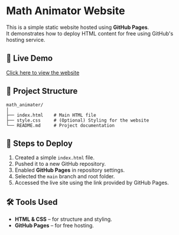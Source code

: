# Math Animator Website

This is a simple static website hosted using **GitHub Pages**.  
It demonstrates how to deploy HTML content for free using GitHub's hosting service.

## 🚀 Live Demo
[Click here to view the website](https://poojarkarthik.github.io/math_animater/)

## 📂 Project Structure
```
math_animater/
│
├── index.html    # Main HTML file
├── style.css     # (Optional) Styling for the website
└── README.md     # Project documentation
```

## 📌 Steps to Deploy
1. Created a simple `index.html` file.
2. Pushed it to a new GitHub repository.
3. Enabled **GitHub Pages** in repository settings.
4. Selected the `main` branch and root folder.
5. Accessed the live site using the link provided by GitHub Pages.

## 🛠 Tools Used
- **HTML & CSS** – for structure and styling.
- **GitHub Pages** – for free hosting.
